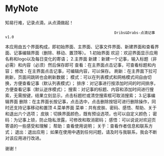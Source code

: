 MyNote
======
知易行难，记录点滴，从点滴做起！

                                                      Dribs&Drabs-点滴记事 v1.0
本应用由五个界面构成，即初始界面、主界面、记事文件界面、新建界面和查看界面、记事编辑界面（删除、移动、置顶等）。
1.初始界面
欢迎：欢迎界面显示应用名称和logo以及每日变化的寄语；
2.主界面
新建：新建一个记事，输入标题（非必需）和内容（必须）然后保存即可
查看：在主界面点击记事，可查看标题和内容；
修改：在主界面点击记事，可编辑内容，可以保存。
刷新：在主界面下拉可刷新，页面间跳转也会刷新数据；
模式：可以在列表模式和网格模式间自由切换，方便查看记事（默认列表模式）；
排序：对记事进行按添加时间的时间排序，方便查看记事（默认逆序模式）；
搜索：对记事的标题、内容和添加时间进行搜索，无需按键，结果立刻显示，点击标题栏或清空搜索框可取消搜索；
3.记事编辑界面
删除：在主界面长按记事，点击选中，点击删除按钮可进行删除操作，同时还支持记事移动和置顶
4.菜单界面
菜单：共有皮肤、密码、感悟、帮助、关于和退出六个选项；
	皮肤：切换界面颜色，既有预设选项，也可以自定义颜色；
	密码：为记事上锁，防止隐私泄露，可修改和取消密码；
	感悟：可以说说对欢迎页寄语的一些感受和理解；
	帮助：查看使用说明；
	关于：查看作者信息和联系方式；
        退出：退出应用；
 如果在使用中遇到任何问题，请及时与我联系，我会不断对该应用进行改进。

 谢谢！
